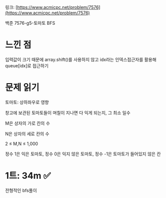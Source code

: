 링크: [https://www.acmicpc.net/problem/7576](https://www.acmicpc.net/problem/7576)

백준 7576-g5-토마토 BFS

# 느낀 점

입력값이 크기 때문에 array.shift()를 사용하지 않고 idx라는 인덱스접근자를 활용해 queue[idx]로 접근하기

# 문제 읽기

토마토: 상하좌우로 영향

창고에 보관된 토마토들이 며칠이 지나면 다 익게 되는지, 그 최소 일수

M은 상자의 가로 칸의 수

N은 상자의 세로 칸의 수

2 ≤ M,N ≤ 1,000

정수 1은 익은 토마토, 정수 0은 익지 않은 토마토, 정수 -1은 토마토가 들어있지 않은 칸

# 1트: 34m ✅

전형적인 bfs풀이

